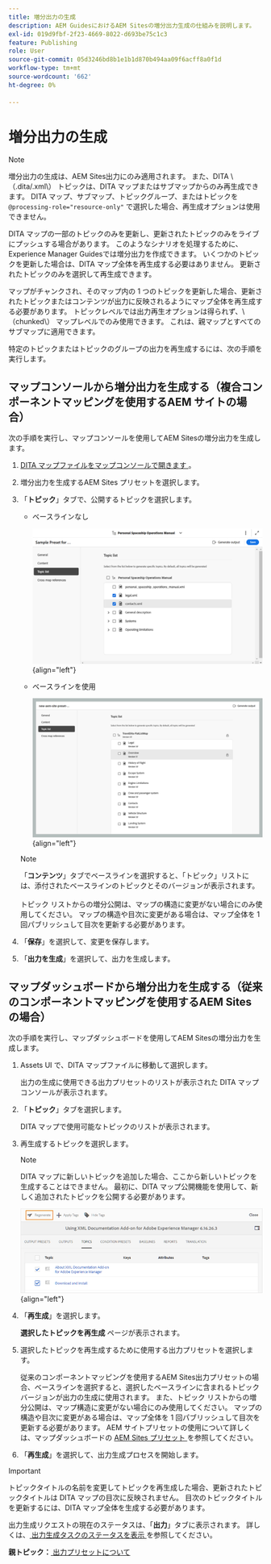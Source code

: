 ```yaml
---
title: 増分出力の生成
description: AEM GuidesにおけるAEM Sitesの増分出力生成の仕組みを説明します。
exl-id: 019d9fbf-2f23-4669-8022-d693be75c1c3
feature: Publishing
role: User
source-git-commit: 05d3246bd8b1e1b1d870b494aa09f6acff8a0f1d
workflow-type: tm+mt
source-wordcount: '662'
ht-degree: 0%

---
```



# 増分出力の生成

>[!NOTE]
>
> 増分出力の生成は、AEM Sites出力にのみ適用されます。 また、DITA \（.dita/.xml\） トピックは、DITA マップまたはサブマップからのみ再生成できます。 DITA マップ、サブマップ、トピックグループ、またはトピックを `@processing-role="resource-only"` で選択した場合、再生成オプションは使用できません。

DITA マップの一部のトピックのみを更新し、更新されたトピックのみをライブにプッシュする場合があります。 このようなシナリオを処理するために、Experience Manager Guidesでは増分出力を作成できます。 いくつかのトピックを更新した場合は、DITA マップ全体を再生成する必要はありません。 更新されたトピックのみを選択して再生成できます。

マップがチャンクされ、そのマップ内の 1 つのトピックを更新した場合、更新されたトピックまたはコンテンツが出力に反映されるようにマップ全体を再生成する必要があります。 トピックレベルでは出力再生オプションは得られず、\（chunked\） マップレベルでのみ使用できます。 これは、親マップとすべてのサブマップに適用できます。

特定のトピックまたはトピックのグループの出力を再生成するには、次の手順を実行します。

## マップコンソールから増分出力を生成する（複合コンポーネントマッピングを使用するAEM サイトの場合）

次の手順を実行し、マップコンソールを使用してAEM Sitesの増分出力を生成します。

1. [DITA マップファイルをマップコンソールで開きます ](./open-files-map-console.md)。
1. 増分出力を生成するAEM Sites プリセットを選択します。
1. 「**トピック**」タブで、公開するトピックを選択します。

   - ベースラインなし

     ![aem sites トピックリスト ](images/aem-presets-topic-list.png) {align="left"}

   - ベースラインを使用

     ![ ベースラインを使用した aem sites トピックリスト ](images/aem-presets-topic-list-new.png) {align="left"}

   >[!NOTE]
   >
   > 「**コンテンツ**」タブでベースラインを選択すると、「トピック」リストには、添付されたベースラインのトピックとそのバージョンが表示されます。<br><br>
   > トピック リストからの増分公開は、マップの構造に変更がない場合にのみ使用してください。 マップの構造や目次に変更がある場合は、マップ全体を 1 回パブリッシュして目次を更新する必要があります。

1. 「**保存**」を選択して、変更を保存します。
1. 「**出力を生成**」を選択して、出力を生成します。


## マップダッシュボードから増分出力を生成する（従来のコンポーネントマッピングを使用するAEM Sites の場合）

次の手順を実行し、マップダッシュボードを使用してAEM Sitesの増分出力を生成します。

1. Assets UI で、DITA マップファイルに移動して選択します。

   出力の生成に使用できる出力プリセットのリストが表示された DITA マップコンソールが表示されます。

1. 「**トピック**」タブを選択します。

   DITA マップで使用可能なトピックのリストが表示されます。

1. 再生成するトピックを選択します。

   >[!NOTE]
   >
   > DITA マップに新しいトピックを追加した場合、ここから新しいトピックを生成することはできません。 最初に、DITA マップ公開機能を使用して、新しく追加されたトピックを公開する必要があります。

   ![](images/regenerate-topics.png){align="left"}

1. 「**再生成**」を選択します。

   **選択したトピックを再生成** ページが表示されます。

1. 選択したトピックを再生成するために使用する出力プリセットを選択します。

   従来のコンポーネントマッピングを使用するAEM Sites出力プリセットの場合、ベースラインを選択すると、選択したベースラインに含まれるトピックバージョンが出力の生成に使用されます。 また、トピック リストからの増分公開は、マップ構造に変更がない場合にのみ使用してください。 マップの構造や目次に変更がある場合は、マップ全体を 1 回パブリッシュして目次を更新する必要があります。 AEM サイトプリセットの使用について詳しくは、マップダッシュボードの [AEM Sites プリセット ](./generate-output-aem-site-map-dashboard.md) を参照してください。


1. 「**再生成**」を選択して、出力生成プロセスを開始します。


>[!IMPORTANT]
>
> トピックタイトルの名前を変更してトピックを再生成した場合、更新されたトピックタイトルは DITA マップの目次に反映されません。 目次のトピックタイトルを更新するには、DITA マップ全体を生成する必要があります。

出力生成リクエストの現在のステータスは、「**出力**」タブに表示されます。 詳しくは、[ 出力生成タスクのステータスを表示 ](#view-the-status-of-the-output-generation-task) を参照してください。



**親トピック：**&#x200B;[ 出力プリセットについて ](generate-output-understand-presets.md)
